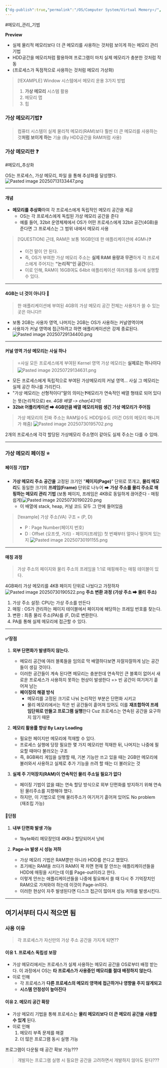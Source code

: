 ```yaml
---
{"dg-publish":true,"permalink":"/OS/Computer System/Virtual Memory⭐/","noteIcon":"","created":"2025-07-13T17:00:57.171+09:00","updated":"2025-08-01T01:05:10.786+09:00"}
---
```


#메모리_관리_기법 



**Preview**
- 실제 물리적 메모리보다 더 큰 메모리를 사용하는 것처럼 보이게 하는 메모리 관리 기법 
- HDD공간을 메모리처럼 활용하여 프로그램이 마치 실제 메모리가 충분한 것처럼 작동 
- (프로세스가 독점적으로 사용하는 것처럼 메모리 가상화)

>[!EXAMPLE] Window 시스템에서 메모리 운용 3가지 방법
>1. **가상 메모리** 시스템 활용
>2. 메모리 맵
>3. 힙 

### 가상 메모리기법❓

> 컴퓨터 시스템이 실제 물리적 메모리(RAM)보다 훨씬 더 큰 메모리를 사용하는 것**처럼 보이게 하는** 기술 (By HDD공간을 RAM처럼 사용)

### 가상 메모리란 ❓
#메모리_추상화

 OS는 프로세스, 가상 메모리, 파일 을 통해 추상화를 달성했다.
![Pasted image 20250713133447.png](/img/user/supporter/image/Pasted%20image%2020250713133447.png)

---
#### 개념 
- **메모리를 추상화**하여 각 프로세스에게 독립적인 메모리 공간을 제공
	- OS는 각 프로세스에게 독립된 가상 메모리 공간을 준다
	- 예를 들어, 32bit 운영체제에서 OS가 어떤 프로세스에게 32bit 공간(4GB)을 준다면 그 프로세스는 그 범위 내에서 메모리 사용 

>[!QUESTION] 근데, RAM은 보통 16GB인데 한 애플리케이션에 4GM나❓
>- 이건 말이 안 된다.
>- 즉, OS가 부여한 가상 메모리 주소는 **실제 RAM 용량과 무관**하게 각 프로세스에게 주어지는 **"논리적"인 공간**이다.
>- 이로 인해, RAM이 16GB여도 64bit 애플리케이션 여러개를 동시에 실행할 수 있다.

---
#### 4GB는 너 것이 아니다 💢
> 한 애플리케이션에 부여된 4GB의 가상 메모리 공간 전체는 사용자가 쓸 수 있는 곳은 아니다!! 
- 보통 2GB는 사용자 영역, 나머지는 2GB는 OS가 사용하는 커널영역이며
- 사용자가 커널 영역에 접근하려고 하면 애플리케이션은 강제 종료된다.
![Pasted image 20250729134400.png](/img/user/supporter/image/Pasted%20image%2020250729134400.png)

---
#### 커널 영역 가상 메모리는 사실 하나 
>⭐사실 모든 프로세스에게 부여된 Kernel 영역 가상 메모리는 **실제로는 하나이다**
![Pasted image 20250729134631.png](/img/user/supporter/image/Pasted%20image%2020250729134631.png)
- 모든 프로세스에게 독립적으로 부여된 가상메모리의 커널 영역... 사실 그 메모리는 실제 공간 하나를 가리킨다.
- "가상 메모리는 선형적이다"말의 의미는❓메모리가 연속적인 배열 형태로 되어 있다는 뜻(논리적으로) 	ex. *4GB 배열 -> char[43억]*
- **32bit 어플리케이션 ➡ 4GB만큼 배열 메모리처럼 생긴 가상 메모리가 주어짐**

> 가상 메모리의 진짜 주소는 RAM일수도 HDD일수도 (이건 OS의 메모리 매니저가 해줌)
![Pasted image 20250730195702.png](/img/user/supporter/image/Pasted%20image%2020250730195702.png)


2개의 프로세스에 각각 할당된 가상메모리 주소명이 같아도 실제 주소는 다를 수 있따.

---
### 가상 메모리 페이징 ⭐

#### 페이징 기법❓ 
- **가상 메모리 주소 공간을** 고정된 크기인 "**페이지(Page)**" 단위로 쪼개고, **물리 메모리**도 동일한 크기의 **프레임(Frame)** 단위로 나누어 ➡ **가상 주소를 물리 주소로 매핑하는 메모리 관리 기법** (보통 페이지, 프레임은 4KB로 동일하게 끊어준다 - 매핑 쉽게)![Pasted image 20250730190220.png](/img/user/supporter/image/Pasted%20image%2020250730190220.png)
	- 이 배열에 stack, heap, 커널 코드 모두 그 안에 들어있음


>[!example] 가상 주소(VA) 구조 = (P, D)
>- P : Page Number(페이지 번호)
>- D : Offset (오프셋, 거리) - 페이지(프레임) 첫 번째부터 얼마나 떨어져 있는지
![Pasted image 20250730191155.png](/img/user/supporter/image/Pasted%20image%2020250730191155.png)

---
#### 매칭 과정 
> 가상 주소의 페이지와 물리 주소의 프레임을 1:1로 매핑해주는 매핑 테이블이 있다.

4GB짜리 가상 메모리를 4KB 페이지 단위로 나눴다고 가정하자 
![Pasted image 20250730190522.png](/img/user/supporter/image/Pasted%20image%2020250730190522.png)
**주소 변환 과정 (가상 주소 ➡ 물리 주소)**
1. 가상 주소 설정: CPU는 가상 주소를 만든다 
2. 매핑 : OS가 관리하는 페이지 테이블에서 페이지에 해당하는 프레임 번호를 찾는다.
3. 변환 : 최종 물리 주소(PA)를 (F, D)로 변환한다.
4. PA를 통해 실제 메모리에 접근할 수 있다.

---
#### ✅장점 
1. **외부 단편화가 발생하지 않는다.**
	- 메모리 공간에 여러 블록들을 임의로 막 배열하다보면 자잘자잘하게 남는 공간들이 생길 것이다.
	- 이러한 공간들이 계속 된다면 메모리는 충분한데 연속적인 큰 블록이 없어서 새로운 프로세스가 사용하지 못하는 현상이 발생한다 => 빈 공간이 여기저기 흩어져 남는 
	- **페이징의 해결 방식**
		- 메모리를 고정된 크기로 나눠 논리적인 부분은 단편화 시키고 
		- 물리 메모리에서는 작은 빈 공간들이 흩어져 있어도 이를 **재조합하여 프레임단위로 만들고 프로그램 실행**한다 Cuz 프로세스는 연속된 공간을 요구하지 않기 때문 
	  
2. **메모리 활용률 향상 By Lazy Loading**
	- 필요한 페이지만 메모리에 적재할 수 있다.
	- 프로세스 실행에 당장 필요한 몇 가지 메모리만 적재한 뒤, 나머지는 나중에 필요할 때마다 불러오는 구조
	- 즉, 8GB짜리 게임을 실행할 때, 기본 기능만 쓰고 있을 때는 2GB만 메모리에 불러와서 사용하고 실제로 추가 기능을 쓰려 할 때는 더 불러오는 것 
	  
3. **실제 주 기억장치(RAM)이 연속적인 물리 주소일 필요가 없다**
	 - 페이징 기법이 없을 떄는 연속 할당 방식으로 외부 단편화를 방지하기 위해 연속된 물리주소를 지향해야 했다.
	 - 하지만, 이 기법으로 인해 물리주소가 여기저기 흩어져 있어도 No problem (재조립 가능)

#### 💢단점 
1. **내부 단편화 발생 가능**
	- 1byte짜리 메모장인데 4KB나 할당되어서 낭비 
	  
2. **Page-in 발생 시 성능 저하**
	- 가상 메모리 기법은 RAM뿐만 아니라 HDD를 쓴다고 했었다.
	- 초기에는 RAM을 쓰다가 RAM이 꽉 차면 현재 잘 안쓰는 애플리케이션들을 HDD에 매핑을 시키는데 이를 Page-out이라고 한다.
	- 이렇게 안쓰는 애플리케이션들을 나중에 필요해서 쓸 때 다시 주 기억장치인 RAM으로 가져와야 하는데 이것이 Page-in이다.
	- 이러한 현상이 자주 발생된다면 디스크 접근이 많아져 성능 저하를 발생시킨다.


--- 

## 여기서부터 다시 적으면 됨 

### 사용 이유 
> 각 프로세스가 자신만의 가상 주소 공간을 가지게 되면??

#### 이유 1. 프로세스 독립성 보장 
- 가상 메모리에서는 프로세스가 실제 사용하는 메모리 공간을 OS로부터 배정 받는다. 이 과정에서 OS는 **타 프로세스가 사용중인 메모리를 절대 배정하지 않는다.**
- 이로 인해 
	- 각 프로세스가 **다른 프로세스의 메모리 영역에 접근하거나 영향을 주지 않게되고**
	- **시스템 안정성이 높아진다** 

#### 이유 2. 메모리 공간 확장 

- 가상 메모리 기법을 통해 프로세스는 **물리 메모리보다 더 큰 메모리 공간을 사용할 수 있게** 된다. 
- 이로 인해
	1. 메모리 부족 문제를 해결
	2. 더 많은 프로그램 동시 실행 가능 



프로그램이 다운될 때 공간 확보 가능???

>개발자는 프로그램 실행 시 필요한 공간을 고려하면서 개발하지 않아도 된다???



